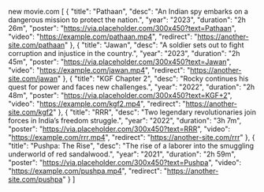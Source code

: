 new movie.com
[
  {
    "title": "Pathaan",
    "desc": "An Indian spy embarks on a dangerous mission to protect the nation.",
    "year": "2023",
    "duration": "2h 26m",
    "poster": "https://via.placeholder.com/300x450?text=Pathaan",
    "video": "https://example.com/pathaan.mp4",
    "redirect": "https://another-site.com/pathaan"
  },
  {
    "title": "Jawan",
    "desc": "A soldier sets out to fight corruption and injustice in the country.",
    "year": "2023",
    "duration": "2h 45m",
    "poster": "https://via.placeholder.com/300x450?text=Jawan",
    "video": "https://example.com/jawan.mp4",
    "redirect": "https://another-site.com/jawan"
  },
  {
    "title": "KGF Chapter 2",
    "desc": "Rocky continues his quest for power and faces new challenges.",
    "year": "2022",
    "duration": "2h 48m",
    "poster": "https://via.placeholder.com/300x450?text=KGF+2",
    "video": "https://example.com/kgf2.mp4",
    "redirect": "https://another-site.com/kgf2"
  },
  {
    "title": "RRR",
    "desc": "Two legendary revolutionaries join forces in India’s freedom struggle.",
    "year": "2022",
    "duration": "3h 7m",
    "poster": "https://via.placeholder.com/300x450?text=RRR",
    "video": "https://example.com/rrr.mp4",
    "redirect": "https://another-site.com/rrr"
  },
  {
    "title": "Pushpa: The Rise",
    "desc": "The rise of a laborer into the smuggling underworld of red sandalwood.",
    "year": "2021",
    "duration": "2h 59m",
    "poster": "https://via.placeholder.com/300x450?text=Pushpa",
    "video": "https://example.com/pushpa.mp4",
    "redirect": "https://another-site.com/pushpa"
  }
]

